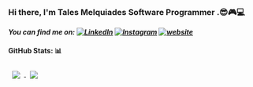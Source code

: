 ### Hi there, I'm Tales Melquiades Software Programmer .😎🎮💻

***You can find me on: [![LinkedIn][1.1]][1] [![Instagram][2.1]][2] [![website][1.1]][3]***
<!-- Icons -->
[1.1]: https://img.icons8.com/color/30/000000/linkedin.png (LinkedIn icon without padding)
[2.1]: https://img.icons8.com/color/30/000000/instagram.png (Instagram icon without padding)
[3.1]: https://img.icons8.com/ios-glyphs/30/000000/portfolio.png (Portfolio icon without padding)

<!-- Links to your social media accounts -->

[1]: https://www.linkedin.com/in/talesmelquiades/
[2]: https://www.instagram.com/talesmelquiades/
[3]: https://talesmm14.github.io/

#### GitHub Stats: :bar_chart:
<a href="https://github.com/talesmm14/github-readme-stats">
  <img align="center" style="margin:0.5rem" src="https://github-readme-stats.vercel.app/api?username=talesmm14&count_private=true&show_icons=true&theme=onedark" />
</a>
<a href="https://github.com/talesmm14/github-readme-stats">
  <img align="center" style="margin:0.5rem"  src="https://github-readme-stats.vercel.app/api/top-langs/?username=talesmm14&theme=onedark&layout=compact" />
</a>

<!--
**talesmm14/talesmm14** is a ✨ _special_ ✨ repository because its `README.md` (this file) appears on your GitHub profile.

Here are some ideas to get you started:

- 🔭 I’m currently working on ...
- 🌱 I’m currently learning ...
- 👯 I’m looking to collaborate on ...
- 🤔 I’m looking for help with ...
- 💬 Ask me about ...
- 📫 How to reach me: ...
- 😄 Pronouns: ...
- ⚡ Fun fact: ...
-->
